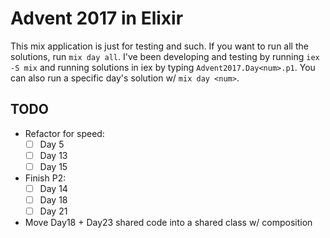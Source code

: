 # Advent 2017 in Elixir

This mix application is just for testing and such. If you want to run all the
solutions, run `mix day all`. I've been developing and testing by running `iex
-S mix` and running solutions in iex by typing `Advent2017.Day<num>.p1`. You
can also run a specific day's solution w/ `mix day <num>`.

## TODO

- Refactor for speed:
  - [ ] Day 5
  - [ ] Day 13
  - [ ] Day 15
- Finish P2:
  - [ ] Day 14
  - [ ] Day 18
  - [ ] Day 21
- Move Day18 + Day23 shared code into a shared class w/ composition
